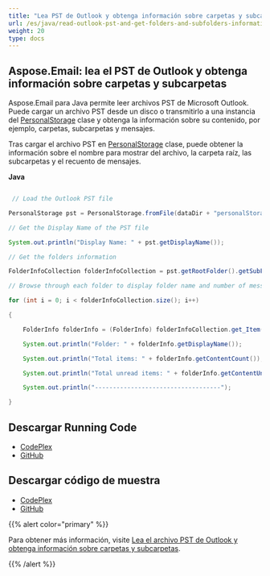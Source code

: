```yaml
---
title: "Lea PST de Outlook y obtenga información sobre carpetas y subcarpetas"
url: /es/java/read-outlook-pst-and-get-folders-and-subfolders-information/
weight: 20
type: docs
---
```


## **Aspose.Email: lea el PST de Outlook y obtenga información sobre carpetas y subcarpetas**
Aspose.Email para Java permite leer archivos PST de Microsoft Outlook. Puede cargar un archivo PST desde un disco o transmitirlo a una instancia del [PersonalStorage](https://apireference.aspose.com/email/java/com.aspose.email.class-use/PersonalStorage) clase y obtenga la información sobre su contenido, por ejemplo, carpetas, subcarpetas y mensajes.

Tras cargar el archivo PST en [PersonalStorage](https://apireference.aspose.com/email/java/com.aspose.email.class-use/PersonalStorage) clase, puede obtener la información sobre el nombre para mostrar del archivo, la carpeta raíz, las subcarpetas y el recuento de mensajes.

**Java**

```java

 // Load the Outlook PST file

PersonalStorage pst = PersonalStorage.fromFile(dataDir + "personalStorage.pst");

// Get the Display Name of the PST file

System.out.println("Display Name: " + pst.getDisplayName());

// Get the folders information

FolderInfoCollection folderInfoCollection = pst.getRootFolder().getSubFolders();

// Browse through each folder to display folder name and number of messages

for (int i = 0; i < folderInfoCollection.size(); i++)

{

    FolderInfo folderInfo = (FolderInfo) folderInfoCollection.get_Item(i);

    System.out.println("Folder: " + folderInfo.getDisplayName());

    System.out.println("Total items: " + folderInfo.getContentCount());

    System.out.println("Total unread items: " + folderInfo.getContentUnreadCount());

    System.out.println("-----------------------------------");

}

```
## **Descargar Running Code**
- [CodePlex](https://asposeemailjavaapachepoi.codeplex.com/releases/view/618811)
- [GitHub](https://github.com/aspose-email/Aspose.Email-for-Java/releases/tag/Aspose.Email_Java_for_Apache_POI-v1.0.0)
## **Descargar código de muestra**
- [CodePlex](https://asposeemailjavaapachepoi.codeplex.com/SourceControl/latest#src/main/java/com/aspose/email/examples/asposefeatures/outlookstorage/readpstfoldernsubfolders/AsposeReadFoldersSubFoldersOfPST.java)
- [GitHub](https://github.com/aspose-email/Aspose.Email-for-Java/tree/master/Plugins/Aspose_Email_for_Apache_POI/src/main/java/com/aspose/email/examples/asposefeatures/outlookstorage/readpstfoldernsubfolders/AsposeReadFoldersSubFoldersOfPST.java)

{{% alert color="primary" %}}

Para obtener más información, visite [Lea el archivo PST de Outlook y obtenga información sobre carpetas y subcarpetas](/email/java/read-outlook-pst-file-and-get-folders-and-subfolders-information/).

{{% /alert %}}
